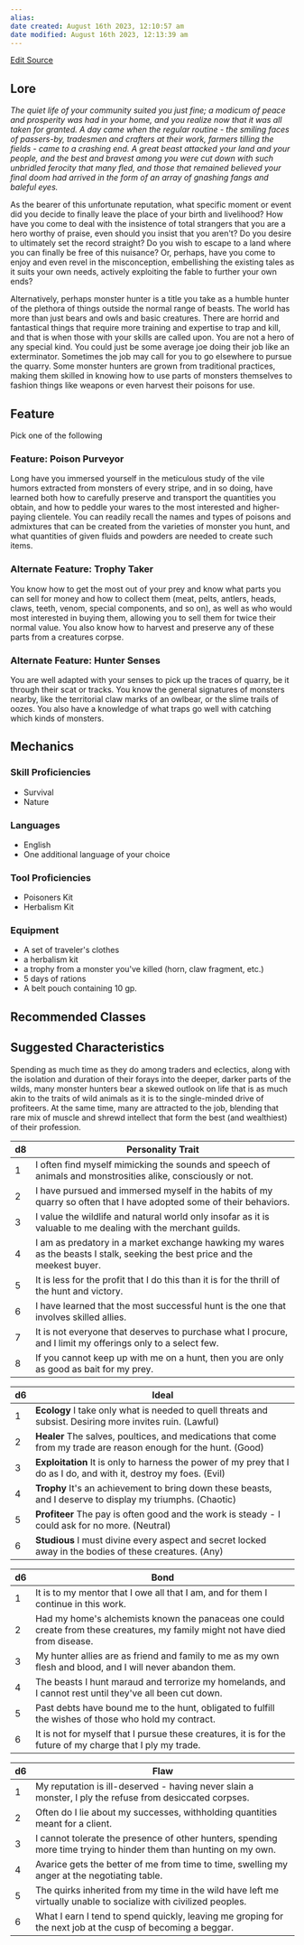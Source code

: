 ```yaml
---
alias: 
date created: August 16th 2023, 12:10:57 am
date modified: August 16th 2023, 12:13:39 am
---
```

[Edit Source](https://github.com/bradhaas/TheCompendium-v2/blob/main/Custom%20Backgrounds/The%20Monster%20Hunter.md)
## Lore
*The quiet life of your community suited you just fine; a modicum of peace and prosperity was had in your home, and you realize now that it was all taken for granted. A day came when the regular routine - the smiling faces of passers-by, tradesmen and crafters at their work, farmers tilling the fields - came to a crashing end. A great beast attacked your land and your people, and the best and bravest among you were cut down with such unbridled ferocity that many fled, and those that remained believed your final doom had arrived in the form of an array of gnashing fangs and baleful eyes.*

As the bearer of this unfortunate reputation, what specific moment or event did you decide to finally leave the place of your birth and livelihood? How have you come to deal with the insistence of total strangers that you are a hero worthy of praise, even should you insist that you aren't? Do you desire to ultimately set the record straight? Do you wish to escape to a land where you can finally be free of this nuisance? Or, perhaps, have you come to enjoy and even revel in the misconception, embellishing the existing tales as it suits your own needs, actively exploiting the fable to further your own ends?

Alternatively, perhaps monster hunter is a title you take as a humble hunter of the plethora of things outside the normal range of beasts. The world has more than just bears and owls and basic creatures. There are horrid and fantastical things that require more training and expertise to trap and kill, and that is when those with your skills are called upon. You are not a hero of any special kind. You could just be some average joe doing their job like an exterminator. Sometimes the job may call for you to go elsewhere to pursue the quarry. Some monster hunters are grown from traditional practices, making them skilled in knowing how to use parts of monsters themselves to fashion things like weapons or even harvest their poisons for use.
## Feature
Pick one of the following
### Feature: Poison Purveyor
Long have you immersed yourself in the meticulous study of the vile humors extracted from monsters of every stripe, and in so doing, have learned both how to carefully preserve and transport the quantities you obtain, and how to peddle your wares to the most interested and higher-paying clientele. You can readily recall the names and types of poisons and admixtures that can be created from the varieties of monster you hunt, and what quantities of given fluids and powders are needed to create such items.

### Alternate Feature: Trophy Taker
You know how to get the most out of your prey and know what parts you can sell for money and how to collect them (meat, pelts, antlers, heads, claws, teeth, venom, special components, and so on), as well as who would most interested in buying them, allowing you to sell them for twice their normal value. You also know how to harvest and preserve any of these parts from a creatures corpse.

### Alternate Feature: Hunter Senses
You are well adapted with your senses to pick up the traces of quarry, be it through their scat or tracks. You know the general signatures of monsters nearby, like the territorial claw marks of an owlbear, or the slime trails of oozes. You also have a knowledge of what traps go well with catching which kinds of monsters.
## Mechanics
### Skill Proficiencies
- Survival
- Nature
### Languages
- English
- One additional language of your choice
### Tool Proficiencies
- Poisoners Kit
- Herbalism Kit
### Equipment
- A set of traveler's clothes
- a herbalism kit
- a trophy from a monster you've killed (horn, claw fragment, etc.)
- 5 days of rations
- A belt pouch containing 10 gp.
## Recommended Classes


## Suggested Characteristics
Spending as much time as they do among traders and eclectics, along with the isolation and duration of their forays into the deeper, darker parts of the wilds, many monster hunters bear a skewed outlook on life that is as much akin to the traits of wild animals as it is to the single-minded drive of profiteers. At the same time, many are attracted to the job, blending that rare mix of muscle and shrewd intellect that form the best (and wealthiest) of their profession.

|d8|Personality Trait|
|---|---|
|1|I often find myself mimicking the sounds and speech of animals and monstrosities alike, consciously or not.|
|2|I have pursued and immersed myself in the habits of my quarry so often that I have adopted some of their behaviors.|
|3|I value the wildlife and natural world only insofar as it is valuable to me dealing with the merchant guilds.|
|4|I am as predatory in a market exchange hawking my wares as the beasts I stalk, seeking the best price and the meekest buyer.|
|5|It is less for the profit that I do this than it is for the thrill of the hunt and victory.|
|6|I have learned that the most successful hunt is the one that involves skilled allies.|
|7|It is not everyone that deserves to purchase what I procure, and I limit my offerings only to a select few.|
|8|If you cannot keep up with me on a hunt, then you are only as good as bait for my prey.|

|d6|Ideal|
|---|---|
|1|**Ecology** I take only what is needed to quell threats and subsist. Desiring more invites ruin. (Lawful)|
|2|**Healer** The salves, poultices, and medications that come from my trade are reason enough for the hunt. (Good)|
|3|**Exploitation** It is only to harness the power of my prey that I do as I do, and with it, destroy my foes. (Evil)|
|4|**Trophy** It's an achievement to bring down these beasts, and I deserve to display my triumphs. (Chaotic)|
|5|**Profiteer** The pay is often good and the work is steady - I could ask for no more. (Neutral)|
|6|**Studious** I must divine every aspect and secret locked away in the bodies of these creatures. (Any)|

|d6|Bond|
|---|---|
|1|It is to my mentor that I owe all that I am, and for them I continue in this work.|
|2|Had my home's alchemists known the panaceas one could create from these creatures, my family might not have died from disease.|
|3|My hunter allies are as friend and family to me as my own flesh and blood, and I will never abandon them.|
|4|The beasts I hunt maraud and terrorize my homelands, and I cannot rest until they've all been cut down.|
|5|Past debts have bound me to the hunt, obligated to fulfill the wishes of those who hold my contract.|
|6|It is not for myself that I pursue these creatures, it is for the future of my charge that I ply my trade.|

|d6|Flaw|
|---|---|
|1|My reputation is ill-deserved - having never slain a monster, I ply the refuse from desiccated corpses.|
|2|Often do I lie about my successes, withholding quantities meant for a client.|
|3|I cannot tolerate the presence of other hunters, spending more time trying to hinder them than hunting on my own.|
|4|Avarice gets the better of me from time to time, swelling my anger at the negotiating table.|
|5|The quirks inherited from my time in the wild have left me virtually unable to socialize with civilized peoples.|
|6|What I earn I tend to spend quickly, leaving me groping for the next job at the cusp of becoming a beggar.|
